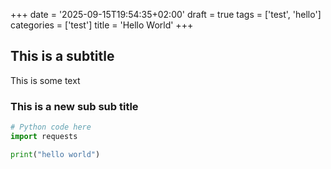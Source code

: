 +++
date = '2025-09-15T19:54:35+02:00'
draft = true
tags = ['test', 'hello']
categories = ['test']
title = 'Hello World'
+++

## This is a subtitle

This is some text

### This is a new sub sub title

```python
# Python code here
import requests

print("hello world")

```
